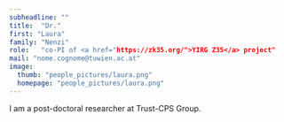 ```yaml
---
subheadline: ""
title:  "Dr."
first: "Laura"
family: "Nenzi"
role:   "co-PI of <a href="https://zk35.org/">YIRG Z35</a> project"
mail: "nome.cognome@tuwien.ac.at"
image:
  thumb: "people_pictures/laura.png"
  homepage: "people_pictures/laura.png"
---
```


<!--more-->

I am a post-doctoral researcher at Trust-CPS Group.
